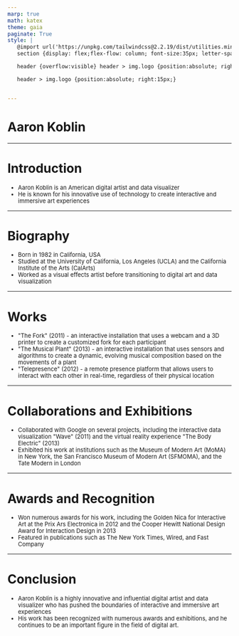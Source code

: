 ```yaml
---
marp: true
math: katex
theme: gaia
paginate: True
style: |
   @import url('https://unpkg.com/tailwindcss@2.2.19/dist/utilities.min.css');
   section {display: flex;flex-flow: column; font-size:35px; letter-spacing:1.4px;}

   header {overflow:visible} header > img.logo {position:absolute; right:15px;}

   header > img.logo {position:absolute; right:15px;}


---
```

<!-- backgroundColor: white -->
<!-- _class: lead -->

 # **Aaron Koblin**

---
<style scoped>p,li {font-size:0.92em}</style>

 # Introduction
- Aaron Koblin is an American digital artist and data visualizer
- He is known for his innovative use of technology to create interactive and immersive art experiences


---
<style scoped>p,li {font-size:0.88em}</style>

 # Biography
- Born in 1982 in California, USA
- Studied at the University of California, Los Angeles (UCLA) and the California Institute of the Arts (CalArts)
- Worked as a visual effects artist before transitioning to digital art and data visualization


---
<style scoped>p,li {font-size:0.88em}</style>

 # Works
- "The Fork" (2011) - an interactive installation that uses a webcam and a 3D printer to create a customized fork for each participant
- "The Musical Plant" (2013) - an interactive installation that uses sensors and algorithms to create a dynamic, evolving musical composition based on the movements of a plant
- "Telepresence" (2012) - a remote presence platform that allows users to interact with each other in real-time, regardless of their physical location


---
<style scoped>p,li {font-size:0.92em}</style>

 # Collaborations and Exhibitions

- Collaborated with Google on several projects, including the interactive data visualization "Wave" (2011) and the virtual reality experience "The Body Electric" (2013)
- Exhibited his work at institutions such as the Museum of Modern Art (MoMA) in New York, the San Francisco Museum of Modern Art (SFMOMA), and the Tate Modern in London

---
<style scoped>p,li {font-size:0.92em}</style>

 # Awards and Recognition
- Won numerous awards for his work, including the Golden Nica for Interactive Art at the Prix Ars Electronica in 2012 and the Cooper Hewitt National Design Award for Interaction Design in 2013
- Featured in publications such as The New York Times, Wired, and Fast Company


---
<style scoped>p,li {font-size:0.92em}</style>

 # Conclusion

- Aaron Koblin is a highly innovative and influential digital artist and data visualizer who has pushed the boundaries of interactive and immersive art experiences
- His work has been recognized with numerous awards and exhibitions, and he continues to be an important figure in the field of digital art.